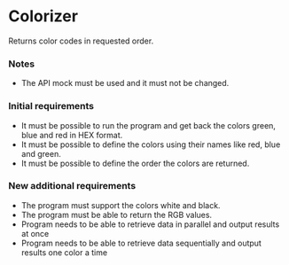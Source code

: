 # Colorizer
Returns color codes in requested order.

### Notes
- The API mock must be used and it must not be changed.

### Initial requirements
- It must be possible to run the program and get back the colors green, blue and red in HEX format.
- It must be possible to define the colors using their names like red, blue and green.
- It must be possible to define the order the colors are returned.

### New additional requirements
- The program must support the colors white and black.
- The program must be able to return the RGB values.
- Program needs to be able to retrieve data in parallel and output results at once
- Program needs to be able to retrieve data sequentially and output results one color a time

